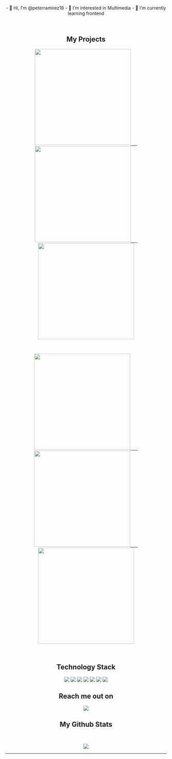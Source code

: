 



<p align="center"> </p align="center">
<!-- <img src="https://github.com/ritik307/ritik307/blob/main/images/newbg(1).png" /> -->

<p align="center">
- 👋 Hi, I’m @peterramirez18
- 👀 I’m interested in Multimedia
- 🌱 I’m currently learning frontend
</p>

<br>

<h2 align="center">My Projects</h2>

<p align="center">
 <a href="#">
  <img src="https://i.postimg.cc/brHP49j3/NFT-Gollect-ART.png" width="300"/>&nbsp &nbsp &nbsp
 </a>
 <a href="#">
  <img src="https://i.postimg.cc/brHP49j3/NFT-Gollect-ART.png" width="300"/>&nbsp &nbsp &nbsp
 </a>
 <a href="#">
  <img src="https://i.postimg.cc/brHP49j3/NFT-Gollect-ART.png" width="300"/>
 </a>
</p>

<br>

<p align="center">
 <a href="#">
  <img src="https://i.postimg.cc/brHP49j3/NFT-Gollect-ART.png" width="300"/> &nbsp &nbsp &nbsp
 </a>
 <a href="#">
  <img src="https://i.postimg.cc/brHP49j3/NFT-Gollect-ART.png" width="300"/> &nbsp &nbsp &nbsp
 </a>
 <a href="#">
  <img src="https://i.postimg.cc/brHP49j3/NFT-Gollect-ART.png" width="300"/> 
 </a>
</p>

<br>

<h2 align="center">Technology Stack</h2>

<p align="center">

<img src="https://img.shields.io/badge/-HTML5-E34F26?style=flat-square&logo=html5&logoColor=white"/>
<img src="https://img.shields.io/badge/-CSS3-1572B6?style=flat-square&logo=css3"/>
<img src="https://img.shields.io/badge/-Bootstrap-563D7C?style=flat-square&logo=bootstrap"/>
<img src="https://img.shields.io/badge/-Heroku-430098?style=flat-square&logo=heroku"/>
<img src="https://img.shields.io/badge/-React-black?style=flat-square&logo=react"/>
<img src="https://img.shields.io/badge/-Git-black?style=flat-square&logo=git"/>
<img src="https://img.shields.io/badge/-GitHub-black?style=flat-square&logo=github"/>
</p>

<h2 align="center">Reach me out on</h2>

<p align="center">
<a href="https://twitter.com/peterramirez_18">
 <img src="https://img.shields.io/twitter/url?label=peterramirez_18&style=social&url=https%3A%2F%2Ftwitter.com%2Fpeterramirez_18"/>
</a>
</p>

<h2 align="center">
  My Github Stats
</h2>
 
<br>

<p align = "center">
  <img src = "https://github-readme-stats.vercel.app/api/top-langs/?username=ritik307&hide=html,css,java,shaderlab,kotlin,hlsl&theme=radical">
</p>

<hr>


